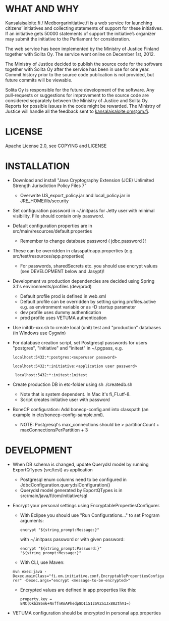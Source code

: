 # WHAT AND WHY

Kansalaisaloite.fi / Medborgarinitiative.fi is a web service for launching citizens’ initiatives and collecting statements of support for these initiatives.  If an initiative gets 50000 statements of support the initiative’s organizer may submit the initiative to the Parliament for consideration.
 
The web service has been implemented by the Ministry of Justice Finland together with Solita Oy. The service went online on December 1st, 2012.

The Ministry of Justice decided to publish the source code for the software together with Solita Oy after the service has been in use for one year.
Commit history prior to the source code publication is not provided, but future commits will be viewable.

Solita Oy is responsible for the future development of the software. Any pull-requests or suggestions for improvement to the source code are considered separately between the Ministry of Justice and Solita Oy. Reports for possible issues in the code might be rewarded. The Ministry of Justice will handle all the feedback sent to kansalaisaloite.om@om.fi.

# LICENSE

Apache License 2.0, see COPYING and LICENSE

# INSTALLATION

* Download and install "Java Cryptography Extension (JCE) Unlimited Strength Jurisdiction Policy Files 7"
	* Overwrite US_export_policy.jar and local_policy.jar in JRE_HOME/lib/security

* Set configuration password in ~/.initpass for Jetty user with minimal visibility. File should contain only password.

* Default configuration properties are in src/main/resources/default.properties
	* Remember to change database password ( jdbc.password )!

* These can be overridden in classpath:app.properties (e.g. src/test/resources/app.properties)
	* For passwords, sharedSecrets etc. you should use encrypt values (see DEVELOPMENT below and Jasypt)!

* Development vs production dependencies are decided using Spring 3.1's environments/profiles (dev/prod)
	* Default profile prod is defined in web.xml
	* Default profile can be overridden by setting spring.profiles.active e.g. as environment variable 
   or as -D startup parameter
	* dev profile uses dummy authentication
	* prod profile uses VETUMA authentication 

* Use initdb-xxx.sh to create local (unit) test and "production" databases (in Windows use Cygwin)

* For database creation script, set Postgresql passwords for users "postgres", "initiative" and "initest" in  ~/.pgpass, e.g. 

	`localhost:5432:*:postgres:<superuser password>`
	
    `localhost:5432:*:initiative:<application user password>`
    
    ` localhost:5432:*:initest:1nitest`

* Create production DB in etc-folder using sh ./createdb.sh <locale> <application user password>
	* Note that <locale> is system dependent. In Mac it's fi_FI.utf-8.
	* Script creates initiative user with password <application user password> 

* BoneCP configuration: Add bonecp-config.xml into classpath (an example in etc/bonecp-config-sample.xml).
	* NOTE: Postgresql's max_connections should be > partitionCount + maxConnectionsPerPartition + 3

# DEVELOPMENT

* When DB schema is changed, update Querydsl model by running ExportQTypes (src/test) as application
	* Postgresql enum columns need to be configured in JdbcConfiguration.querydslConfiguration()
	* Querydsl model generated by ExportQTypes is in src/main/java/fi/om/initiative/sql

* Encrypt your personal settings using EncryptablePropertiesConfigurer. 

	* With Eclipse you should
  	  use "Run Configurations..." to set Program arguments:

  	  `encrypt "${string_prompt:Message:}"`
  
      with ~/.initpass password or with given password: 
  
      `encrypt "${string_prompt:Password:}" "${string_prompt:Message:}"`

	* With CLI, use Maven: 

  `mvn exec:java -Dexec.mainClass="fi.om.initiative.conf.EncryptablePropertiesConfigurer" -Dexec.args="encrypt <message-to-be-encrypted>"`

	* Encrypted values are defined in app.properties like this: 

 	  `property.key = ENC(Okbz86n6+NnffnKmAPhedp8DIi51zSVZa1Jx88ZthVI=)`

* VETUMA configuration should be encrypted in personal app.properties
  